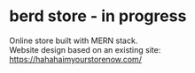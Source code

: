 #  berd store - in progress
Online store built with MERN stack.  
Website design based on an existing site: https://hahahaimyourstorenow.com/
